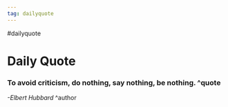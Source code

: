 ```yaml
---
tag: dailyquote
---
```


#dailyquote

# Daily Quote

### To avoid criticism, do nothing, say nothing, be nothing. ^quote
*-Elbert Hubbard* ^author

